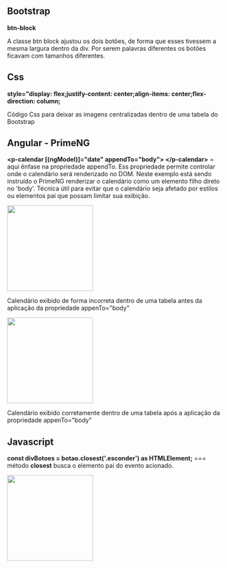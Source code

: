

<h2>Bootstrap</h2>

<p><strong>btn-block</strong></p>
<p>A classe btn block ajustou os dois botões, de forma que esses tivessem a mesma largura dentro da div. Por serem palavras diferentes os botões ficavam com tamanhos diferentes.</p>

<h2>Css</h2>
<p><strong>style="display: flex;justify-content: center;align-items: center;flex-direction: column;</strong></p>
<p>Código Css para deixar as imagens centralizadas dentro de uma tabela do <emph>Bootstrap</emph></p>


<h2>Angular - PrimeNG</h2>

<p><strong> 
&lt;p-calendar [(ngModel)]="date" appendTo="body"&gt; &lt;/p-calendar></strong>
= aqui ênfase na propriedade appendTo. Ess propriedade permite controlar onde o calendário será renderizado no DOM. Neste exemplo está sendo instruído o PrimeNG renderizar o calendário como um elemento filho direto no 'body'. Técnica útil para evitar que o calendário seja afetado por estilos ou elementos pai que possam limitar sua exibição.</p>

<img src="https://github.com/diogopaza/Estudos-Exemplos-Css-Bootstrap-e-Angular/blob/main/imagens/calendario-errado.png" width="200px" />
<p>Calendário exibido de forma incorreta dentro de uma tabela antes da aplicação da propriedade appenTo="body"</p>

<img src="https://github.com/diogopaza/Estudos-Exemplos-Css-Bootstrap-e-Angular/blob/main/imagens/calendario-correta-new.png" width="200px" />
<p>Calendário exibido corretamente dentro de uma tabela após a aplicação da propriedade appenTo="body"</p>

<h2>Javascript</h2>
<p><strong>const divBotoes = botao.closest('.esconder') as HTMLElement;</strong> === método <strong>closest</strong> busca o elemento pai do evento acionado.</p>
<img src="https://github.com/diogopaza/Estudos-Exemplos-Css-Bootstrap-e-Angular/blob/main/imagens/closest.png" width="200px"/>




